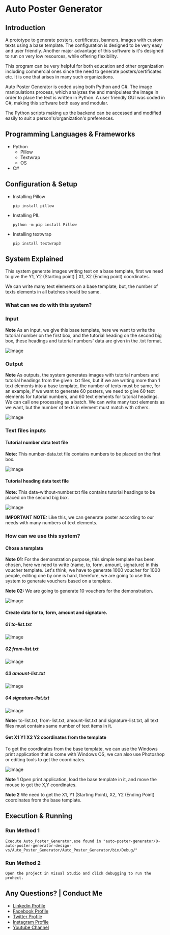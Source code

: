 
# Auto Poster Generator

## Introduction

A prototype to generate posters, certificates, banners, images with custom texts using a base template. The configuration is designed to be very easy and user friendly. Another major advantage of this software is it's designed to run on very low resources, while offering flexibility.

This program can be very helpful for both education and other organization including commercial ones since the need to generate posters/certificates etc. It is one that arises in many such organizations.

Auto Poster Generator is coded using both Python and C#. The image manipulations process, which analyzes the and manipulates the image in order to  place the text is written in Python. A user friendly GUI was coded in C#, making this software both easy and modular.

The Python scripts making up the backend can be accessed and modified easily to suit a person's/organization's preferences.

## Programming Languages & Frameworks

* Python
  * Pillow
  * Textwrap
  * OS
* C#

## Configuration & Setup

* Installing Pillow

  ```
  pip install pillow
  ```

* Installing PIL

  ```
  python -m pip install Pillow
  ```


* Installing textwrap

  ```
  pip install textwrap3
  ```


## System Explained

This system generate images writing text on a base template, first we need to give the Y1, Y2 (Starting point) | X1, X2 (Ending point) coordinates.

We can write many text elements on a base template, but, the number of texts elements in all batches should be same.

### What can we do with this system?

### Input

**Note** As an input, we give this base template, here we want to write the tutorial number on the first box, and the tutorial heading on the second big box, these headings and tutorial numbers' data are given in the .txt format.

![Image](github-readme-contents/input.png)

### Output

**Note** As outputs, the system generates images with tutorial numbers and tutorial headings from the given .txt files, but if we are writing more than 1 text elements into a base template, the number of texts must be same, for an example, if we want to generate 60 posters, we need to give 60 text elements for tutorial numbers, and 60 text elements for tutorial headings. We can call one processing as a batch. We can write many text elements as we want, but the number of texts in element must match with others.

![Image](github-readme-contents/output.png)

### Text files inputs


#### Tutorial number data text file

**Note:** This number-data.txt file contains numbers to be placed on the first box.

![Image](github-readme-contents/number.jpg)

#### Tutorial heading data text file

**Note:** This data-without-number.txt file contains tutorial headings to be placed on the second big box.

![Image](github-readme-contents/text.jpg)


**IMPORTANT NOTE:** Like this, we can generate poster according to our needs with many numbers of text elements.

### How can we use this system?

#### Chose a template

**Note 01:** For the demonstration purpose, this simple template has been chosen, here we need to write (name, to, form, amount, signature) in this voucher template. Let's think, we have to generate 1000 voucher for 1000 people, editing one by one is hard, therefore, we are going to use this system to generate vouchers based on a template.

**Note 02:** We are going to generate 10 vouchers for the demonstration.

![Image](github-readme-contents/base-template.png)

#### Create data for to, form, amount and signature.

##### 01 to-list.txt

![Image](github-readme-contents/to-list.jpg)


##### 02 from-list.txt

![Image](github-readme-contents/from-list.jpg)

##### 03 amount-list.txt

![Image](github-readme-contents/amount-list.jpg)


##### 04 signature-list.txt

![Image](github-readme-contents/signature-list.jpg)


**Note:** to-list.txt, from-list.txt, amount-list.txt and signature-list.txt, all text files must contains same number of text items in it.

#### Get X1 Y1 X2 Y2 coordinates from the template

To get the coordinates from the base template, we can use the Windows print application that is come with Windows OS, we can also use Photoshop or editing tools to get the coordinates.

![Image](github-readme-contents/get-coordinates.gif)

**Note 1** Open print application, load the base template in it, and move the mouse to get the X,Y coordinates.

**Note 2** We need to get the X1, Y1 (Starting Point), X2, Y2 (Ending Point) coordinates from the base template.


## Execution & Running

### Run Method 1

```
Execute Auto_Poster_Generator.exe found in "auto-poster-generator/0-auto-poster-generator-design-vs/Auto_Poster_Generator/Auto_Poster_Generator/bin/Debug/"
```

### Run Method 2

```
Open the project in Visual Studio and click debugging to run the prohect.
```


Any Questions? | Conduct Me
---

* [Linkedin Profile](https://www.linkedin.com/in/gunarakulan-gunaretnam-161119156/)
* [Facebook Profile](https://www.facebook.com/gunarakulan)
* [Twitter Profile](https://twitter.com/gunarakulang)
* [Instagram Profile](https://www.instagram.com/gunarakulan_gunaretnam/)
* [Youtube Channel](https://www.youtube.com/channel/UCMWkED5sabgVZSCKjZuRJXA/videos)

